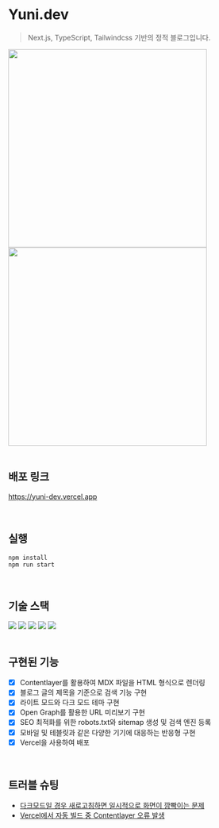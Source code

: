 # Yuni.dev
> Next.js, TypeScript, Tailwindcss 기반의 정적 블로그입니다.
> <br>

<img src="https://github.com/kyh1685/yuni.dev/assets/62630941/79a09e62-0ee7-49e7-8132-dd430cafea3d" width="400px" />
<img src="https://github.com/kyh1685/yuni.dev/assets/62630941/19115d9b-7479-4216-9a8e-31faf499faf0" width="400px" />

<br>
<br>

## 배포 링크
https://yuni-dev.vercel.app

<br>

## 실행
```shell
npm install
npm run start
```
<br>

## 기술 스택
<div>
<img src="https://img.shields.io/badge/Next.js-000000?style=for-the-badge&logo=nextjs&logoColor=white">
<img src="https://img.shields.io/badge/TypeScript-%23007ACC.svg?style=for-the-badge&logo=TypeScript&logoColor=white">
<img src="https://img.shields.io/badge/Tailwind-7dd3fc?style=for-the-badge&logo=tailwind&logoColor=white">
<img src="https://img.shields.io/badge/Contentlayer-8D5A9E?style=for-the-badge&logo=contentlayer&logoColor=white">
<img src="https://img.shields.io/badge/Vercel-68BC71?style=for-the-badge&logo=vercel&logoColor=black">
</div>
<br>

## 구현된 기능
- [x] Contentlayer를 활용하여 MDX 파일을 HTML 형식으로 렌더링
- [x] 블로그 글의 제목을 기준으로 검색 기능 구현
- [x] 라이트 모드와 다크 모드 테마 구현
- [x] Open Graph를 활용한 URL 미리보기 구현
- [x] SEO 최적화를 위한 robots.txt와 sitemap 생성 및 검색 엔진 등록
- [x] 모바일 및 테블릿과 같은 다양한 기기에 대응하는 반응형 구현
- [x] Vercel을 사용하여 배포
<br>

## 트러블 슈팅
- [다크모드일 경우 새로고침하면 일시적으로 화면이 깜빡이는 문제](https://github.com/kyh1685/yuni.dev/issues/21)
- [Vercel에서 자동 빌드 중 Contentlayer 오류 발생](https://github.com/kyh1685/yuni.dev/issues/14)
<br> 
